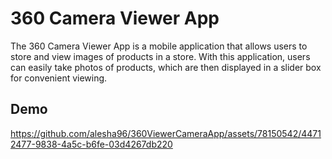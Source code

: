 # 360 Camera Viewer App
The 360 Camera Viewer App is a mobile application that allows users to store and view images of products in a store. With this application, users can easily take photos of products, which are then displayed in a slider box for convenient viewing.

## Demo
https://github.com/alesha96/360ViewerCameraApp/assets/78150542/44712477-9838-4a5c-b6fe-03d4267db220
